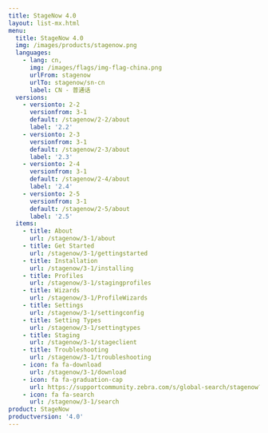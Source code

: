 ```yaml
---
title: StageNow 4.0
layout: list-mx.html
menu:
  title: StageNow 4.0
  img: /images/products/stagenow.png
  languages:
    - lang: cn,
      img: /images/flags/img-flag-china.png
      urlFrom: stagenow
      urlTo: stagenow/sn-cn
      label: CN - 普通话
  versions:
    - versionto: 2-2
      versionfrom: 3-1
      default: /stagenow/2-2/about
      label: '2.2'
    - versionto: 2-3
      versionfrom: 3-1
      default: /stagenow/2-3/about
      label: '2.3'
    - versionto: 2-4
      versionfrom: 3-1
      default: /stagenow/2-4/about
      label: '2.4'
    - versionto: 2-5
      versionfrom: 3-1
      default: /stagenow/2-5/about
      label: '2.5'
  items:
    - title: About
      url: /stagenow/3-1/about
    - title: Get Started
      url: /stagenow/3-1/gettingstarted
    - title: Installation
      url: /stagenow/3-1/installing
    - title: Profiles
      url: /stagenow/3-1/stagingprofiles
    - title: Wizards
      url: /stagenow/3-1/ProfileWizards
    - title: Settings
      url: /stagenow/3-1/settingconfig
    - title: Setting Types
      url: /stagenow/3-1/settingtypes
    - title: Staging
      url: /stagenow/3-1/stageclient
    - title: Troubleshooting
      url: /stagenow/3-1/troubleshooting
    - icon: fa fa-download
      url: /stagenow/3-1/download    
    - icon: fa fa-graduation-cap
      url: https://supportcommunity.zebra.com/s/global-search/stagenow?language=en_US
    - icon: fa fa-search
      url: /stagenow/3-1/search
product: StageNow
productversion: '4.0'
---
```














